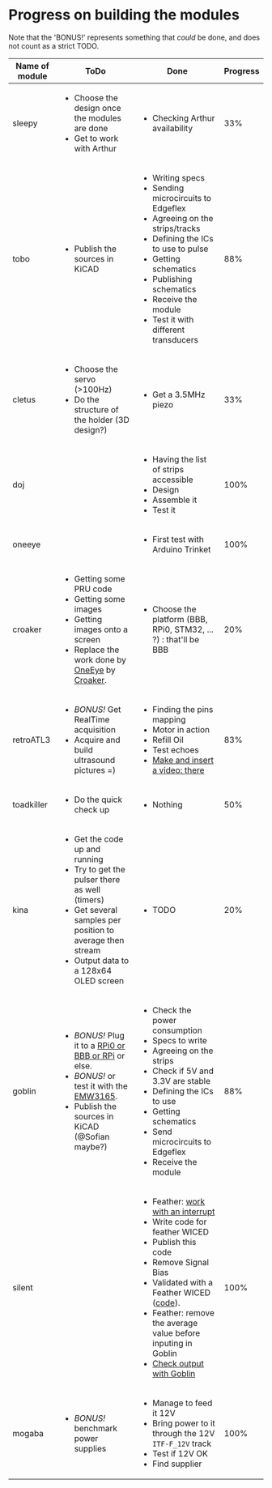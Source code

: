 # Progress on building the modules 


Note that the 'BONUS!' represents something that _could_ be done, and does not count as a strict TODO.


| Name of module | ToDo | Done |  Progress |
|------|-------|----|-----|
|sleepy|<ul><li>Choose the design once the modules are done</li><li>Get to work with Arthur</li></ul>|<ul><li>Checking Arthur availability</li></ul>|33% |
|tobo|<ul><li>Publish the sources in KiCAD</li></ul>|<ul><li>Writing specs </li><li>Sending microcircuits to Edgeflex</li><li>Agreeing on the strips/tracks </li><li>Defining the ICs to use to pulse</li><li>Getting schematics</li><li>Publishing schematics</li><li>Receive the module</li><li>Test it with different transducers</li></ul>|88% |
|cletus|<ul><li>Choose the servo (&gt;100Hz)</li><li>Do the structure of the holder (3D design?)</li></ul>|<ul><li>Get a 3.5MHz piezo</li></ul>|33% |
|doj||<ul><li>Having the list of strips accessible</li><li>Design</li><li>Assemble it</li><li>Test it</li></ul>|100% |
|oneeye||<ul><li>First test with Arduino Trinket</li></ul>|100% |
|croaker|<ul><li>Getting some PRU code</li><li>Getting some images</li><li>Getting images onto a screen</li><li>Replace the work done by <a href="/oneeye/">OneEye</a> by <a href="/croaker/">Croaker</a>.</li></ul>|<ul><li>Choose the platform (BBB, RPi0, STM32, ... ?) : that'll be BBB</li></ul>|20% |
|retroATL3|<ul><li><em>BONUS!</em> Get RealTime acquisition</li><li>Acquire and build ultrasound pictures =)</li></ul>|<ul><li>Finding the pins mapping</li><li>Motor in action</li><li>Refill Oil</li><li>Test echoes</li><li><a href="https://hackaday.io/project/9281-murgen-open-source-ultrasound-imaging/log/42113-testing-murgen-with-a-market-probe">Make and insert a video: there</a></li></ul>|83% |
|toadkiller|<ul><li>Do the quick check up</li></ul>|<ul><li>Nothing</li></ul>|50% |
|kina|<ul><li>Get the code up and running</li><li>Try to get the pulser there as well (timers)</li><li>Get several samples per position to average then stream</li><li>Output data to a 128x64 OLED screen</li></ul>|<ul><li>TODO</li></ul>|20% |
|goblin|<ul><li><em>BONUS!</em> Plug it to a <a href="/croaker/">RPi0 or BBB or RPi</a> or else.</li><li><em>BONUS!</em> or test it with the <a href="/kina/">EMW3165</a>.</li><li>Publish the sources in KiCAD (@Sofian maybe?)</li></ul>|<ul><li>Check the power consumption</li><li>Specs to write</li><li>Agreeing on the strips </li><li>Check if 5V and 3.3V are stable</li><li>Defining the ICs to use</li><li>Getting schematics</li><li>Send microcircuits to Edgeflex</li><li>Receive the module</li></ul>|88% |
|silent||<ul><li>Feather: <a href="/silent/software/featherWICED/SignalGenerator.ino">work with an interrupt</a></li><li>Write code for feather WICED</li><li>Publish this code</li><li>Remove Signal Bias</li><li>Validated with a Feather WICED (<a href="/silent/software/featherWICED/SimpleSignalGenerator.ino">code</a>).</li><li>Feather: remove the average value before inputing in Goblin</li><li><a href="/silent/2016-08-09 SilentPlusTobo.md">Check output with Goblin</a></li></ul>|100% |
|mogaba|<ul><li><em>BONUS!</em> benchmark power supplies </li></ul>|<ul><li>Manage to feed it 12V</li><li>Bring power to it through the 12V <code>ITF-F_12V</code> track </li><li>Test if 12V OK</li><li>Find supplier</li></ul>|100% |

